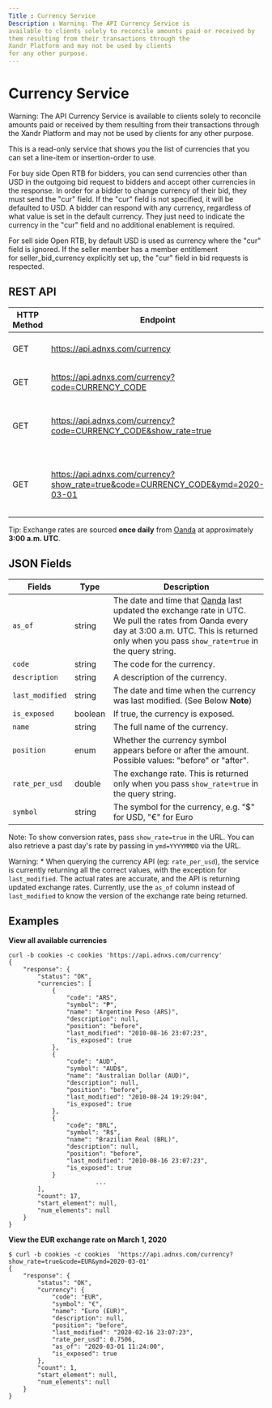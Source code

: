 ```yaml
---
Title : Currency Service
Description : Warning: The API Currency Service is
available to clients solely to reconcile amounts paid or received by
them resulting from their transactions through the
Xandr Platform and may not be used by clients
for any other purpose.
---
```



# Currency Service





Warning: The API Currency Service is
available to clients solely to reconcile amounts paid or received by
them resulting from their transactions through the
Xandr Platform and may not be used by clients
for any other purpose.



This is a read-only service that shows you the list of currencies that
you can set a line-item or insertion-order to use. 

For buy side Open RTB for bidders, you can send currencies other than
USD in the outgoing bid request to bidders and accept other currencies
in the response. In order for a bidder to change currency of their bid,
they must send the "cur" field. If the "cur" field is not specified, it
will be defaulted to USD. A bidder can respond with any currency,
regardless of what value is set in the default currency. They just need
to indicate the currency in the "cur" field and no additional enablement
is required. 

For sell side Open RTB, by default USD is used as currency where the
"cur" field is ignored. If the seller member has a member entitlement
for seller_bid_currency explicitly set up, the "cur" field in bid
requests is respected.



## REST API 

<table class="table">
<thead class="thead">
<tr class="header row">
<th id="ID-00004c5c__entry__1" class="entry colsep-1 rowsep-1">HTTP
Method</th>
<th id="ID-00004c5c__entry__2"
class="entry colsep-1 rowsep-1">Endpoint</th>
<th id="ID-00004c5c__entry__3"
class="entry colsep-1 rowsep-1">Example</th>
</tr>
</thead>
<tbody class="tbody">
<tr class="odd row">
<td class="entry colsep-1 rowsep-1"
headers="ID-00004c5c__entry__1">GET</td>
<td class="entry colsep-1 rowsep-1" headers="ID-00004c5c__entry__2"><a
href="https://api.adnxs.com/currency" class="xref"
target="_blank">https://api.<span
class="ph">adnxs.com/currency</a></td>
<td class="entry colsep-1 rowsep-1" headers="ID-00004c5c__entry__3">View
all available currencies.</td>
</tr>
<tr class="even row">
<td class="entry colsep-1 rowsep-1"
headers="ID-00004c5c__entry__1">GET</td>
<td class="entry colsep-1 rowsep-1" headers="ID-00004c5c__entry__2"><a
href="https://api.adnxs.com/currency?code=CURRENCY_CODE" class="xref"
target="_blank">https://api.<span
class="ph">adnxs.com/currency?code=CURRENCY_CODE</a></td>
<td class="entry colsep-1 rowsep-1" headers="ID-00004c5c__entry__3">View
a specific currency.</td>
</tr>
<tr class="odd row">
<td class="entry colsep-1 rowsep-1"
headers="ID-00004c5c__entry__1">GET</td>
<td class="entry colsep-1 rowsep-1" headers="ID-00004c5c__entry__2"><a
href="https://api.adnxs.com/currency?code=CURRENCY_CODE&amp;show_rate=true"
class="xref" target="_blank">https://api.<span
class="ph">adnxs.com/currency?code=CURRENCY_CODE&amp;show_rate=true</a></td>
<td class="entry colsep-1 rowsep-1" headers="ID-00004c5c__entry__3">View
a currency's exchange rate for today.</td>
</tr>
<tr class="even row">
<td class="entry colsep-1 rowsep-1"
headers="ID-00004c5c__entry__1">GET</td>
<td class="entry colsep-1 rowsep-1" headers="ID-00004c5c__entry__2"><a
href="https://api.adnxs.com/currency?show_rate=true&amp;code=CURRENCY_CODE&amp;ymd=2020-03-01"
class="xref" target="_blank">https://api.<span
class="ph">adnxs.com/currency?show_rate=true&amp;code=CURRENCY_CODE&amp;ymd=2020-03-01</a></td>
<td class="entry colsep-1 rowsep-1" headers="ID-00004c5c__entry__3">View
a currency's exchange rate for a day in the past.</td>
</tr>
</tbody>
</table>



Tip: Exchange rates are sourced **once
daily** from
<a href="https://www.oanda.com/" class="xref" target="_blank">Oanda</a>
at approximately **3:00 a.m. UTC**.







## JSON Fields

<table class="table">
<thead class="thead">
<tr class="header row">
<th id="ID-00004c5c__entry__16"
class="entry colsep-1 rowsep-1">Fields</th>
<th id="ID-00004c5c__entry__17"
class="entry colsep-1 rowsep-1">Type</th>
<th id="ID-00004c5c__entry__18"
class="entry colsep-1 rowsep-1">Description</th>
</tr>
</thead>
<tbody class="tbody">
<tr class="odd row">
<td class="entry colsep-1 rowsep-1"
headers="ID-00004c5c__entry__16"><code
class="ph codeph">as_of</code></td>
<td class="entry colsep-1 rowsep-1"
headers="ID-00004c5c__entry__17">string</td>
<td class="entry colsep-1 rowsep-1" headers="ID-00004c5c__entry__18">The
date and time that <a href="https://www.oanda.com/fx-for-business/"
class="xref" target="_blank">Oanda</a> last updated the exchange rate in
UTC. We pull the rates from Oanda every day at 3:00 a.m. UTC. This is
returned only when you pass <code
class="ph codeph">show_rate=true</code> in the query string.</td>
</tr>
<tr class="even row">
<td class="entry colsep-1 rowsep-1"
headers="ID-00004c5c__entry__16"><code
class="ph codeph">code</code></td>
<td class="entry colsep-1 rowsep-1"
headers="ID-00004c5c__entry__17">string</td>
<td class="entry colsep-1 rowsep-1" headers="ID-00004c5c__entry__18">The
code for the currency.</td>
</tr>
<tr class="odd row">
<td class="entry colsep-1 rowsep-1"
headers="ID-00004c5c__entry__16"><code
class="ph codeph">description</code></td>
<td class="entry colsep-1 rowsep-1"
headers="ID-00004c5c__entry__17">string</td>
<td class="entry colsep-1 rowsep-1" headers="ID-00004c5c__entry__18">A
description of the currency.</td>
</tr>
<tr class="even row">
<td class="entry colsep-1 rowsep-1"
headers="ID-00004c5c__entry__16"><code
class="ph codeph">last_modified</code></td>
<td class="entry colsep-1 rowsep-1"
headers="ID-00004c5c__entry__17">string</td>
<td class="entry colsep-1 rowsep-1" headers="ID-00004c5c__entry__18">The
date and time when the currency was last modified. (See Below
<strong>Note</strong>)</td>
</tr>
<tr class="odd row">
<td class="entry colsep-1 rowsep-1"
headers="ID-00004c5c__entry__16"><code
class="ph codeph">is_exposed</code></td>
<td class="entry colsep-1 rowsep-1"
headers="ID-00004c5c__entry__17">boolean</td>
<td class="entry colsep-1 rowsep-1" headers="ID-00004c5c__entry__18">If
true, the currency is exposed.</td>
</tr>
<tr class="even row">
<td class="entry colsep-1 rowsep-1"
headers="ID-00004c5c__entry__16"><code
class="ph codeph">name</code></td>
<td class="entry colsep-1 rowsep-1"
headers="ID-00004c5c__entry__17">string</td>
<td class="entry colsep-1 rowsep-1" headers="ID-00004c5c__entry__18">The
full name of the currency.</td>
</tr>
<tr class="odd row">
<td class="entry colsep-1 rowsep-1"
headers="ID-00004c5c__entry__16"><code
class="ph codeph">position</code></td>
<td class="entry colsep-1 rowsep-1"
headers="ID-00004c5c__entry__17">enum</td>
<td class="entry colsep-1 rowsep-1"
headers="ID-00004c5c__entry__18">Whether the currency symbol appears
before or after the amount. Possible values: "before" or "after".</td>
</tr>
<tr class="even row">
<td class="entry colsep-1 rowsep-1"
headers="ID-00004c5c__entry__16"><code
class="ph codeph">rate_per_usd</code></td>
<td class="entry colsep-1 rowsep-1"
headers="ID-00004c5c__entry__17">double</td>
<td class="entry colsep-1 rowsep-1" headers="ID-00004c5c__entry__18">The
exchange rate. This is returned only when you pass <code
class="ph codeph">show_rate=true</code> in the query string.</td>
</tr>
<tr class="odd row">
<td class="entry colsep-1 rowsep-1"
headers="ID-00004c5c__entry__16"><code
class="ph codeph">symbol</code></td>
<td class="entry colsep-1 rowsep-1"
headers="ID-00004c5c__entry__17">string</td>
<td class="entry colsep-1 rowsep-1" headers="ID-00004c5c__entry__18">The
symbol for the currency, e.g. "$" for USD, "€" for Euro</td>
</tr>
</tbody>
</table>



Note: To show conversion rates, pass
`show_rate=true` in the URL. You can also retrieve a past day's rate by
passing in `ymd=YYYYMMDD` via the URL.





Warning: \* When querying the currency
API (eg: `rate_per_usd`), the service is currently returning all the
correct values, with the exception for `last_modified`. The actual rates
are accurate, and the API is returning updated exchange rates.
Currently, use the `as_of` column instead of `last_modified` to know the
version of the exchange rate being returned.







## Examples

**View all available currencies**

``` pre
curl -b cookies -c cookies 'https://api.adnxs.com/currency'
{
    "response": {
        "status": "OK",
        "currencies": [
            {
                "code": "ARS",
                "symbol": "₱",
                "name": "Argentine Peso (ARS)",
                "description": null,
                "position": "before",
                "last_modified": "2010-08-16 23:07:23",
                "is_exposed": true
            },
            {
                "code": "AUD",
                "symbol": "AUD$",
                "name": "Australian Dollar (AUD)",
                "description": null,
                "position": "before",
                "last_modified": "2010-08-24 19:29:04",
                "is_exposed": true
            },
            {
                "code": "BRL",
                "symbol": "R$",
                "name": "Brazilian Real (BRL)",
                "description": null,
                "position": "before",
                "last_modified": "2010-08-16 23:07:23",
                "is_exposed": true
            }
                        ...
        ],
        "count": 17,
        "start_element": null,
        "num_elements": null
    }
}
```

**View the EUR exchange rate on March 1, 2020**

``` pre
$ curl -b cookies -c cookies  'https://api.adnxs.com/currency?show_rate=true&code=EUR&ymd=2020-03-01'
{
    "response": {
        "status": "OK",
        "currency": {
            "code": "EUR",
            "symbol": "€",
            "name": "Euro (EUR)",
            "description": null,
            "position": "before",
            "last_modified": "2020-02-16 23:07:23",
            "rate_per_usd": 0.7506,
            "as_of": "2020-03-01 11:24:00",
            "is_exposed": true
        },
        "count": 1,
        "start_element": null,
        "num_elements": null
    }
}
```






